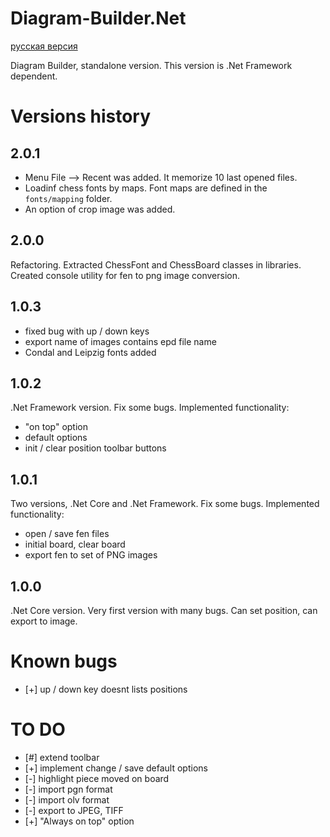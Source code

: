 # Diagram-Builder.Net

[русская версия](README.RU.md)

Diagram Builder, standalone version. This version is .Net Framework dependent.

# Versions history

## 2.0.1
 - Menu File --> Recent was added. It memorize 10 last opened files.
 - Loadinf chess fonts by maps. Font maps are defined in the `fonts/mapping` folder.
 - An option of crop image was added.

## 2.0.0
Refactoring. Extracted ChessFont and ChessBoard classes in libraries. Created console utility for fen to png image conversion.

## 1.0.3
 - fixed bug with up / down keys
 - export name of images contains epd file name
 - Condal and Leipzig fonts added

## 1.0.2
.Net Framework version. Fix some bugs. Implemented functionality:
 - "on top" option
 - default options
 - init / clear position toolbar buttons

## 1.0.1
Two versions, .Net Core and .Net Framework. Fix some bugs. Implemented functionality:
 - open / save fen files
 - initial board, clear board
 - export fen to set of PNG images

## 1.0.0
.Net Core version. Very first version with many bugs. Can set position, can export to image.

# Known bugs
 - [+] up / down key doesnt lists positions
 
# TO DO
 - [#] extend toolbar
 - [+] implement change / save default options
 - [-] highlight piece moved on board
 - [-] import pgn format
 - [-] import olv format
 - [-] export to JPEG, TIFF
 - [+] "Always on top" option
